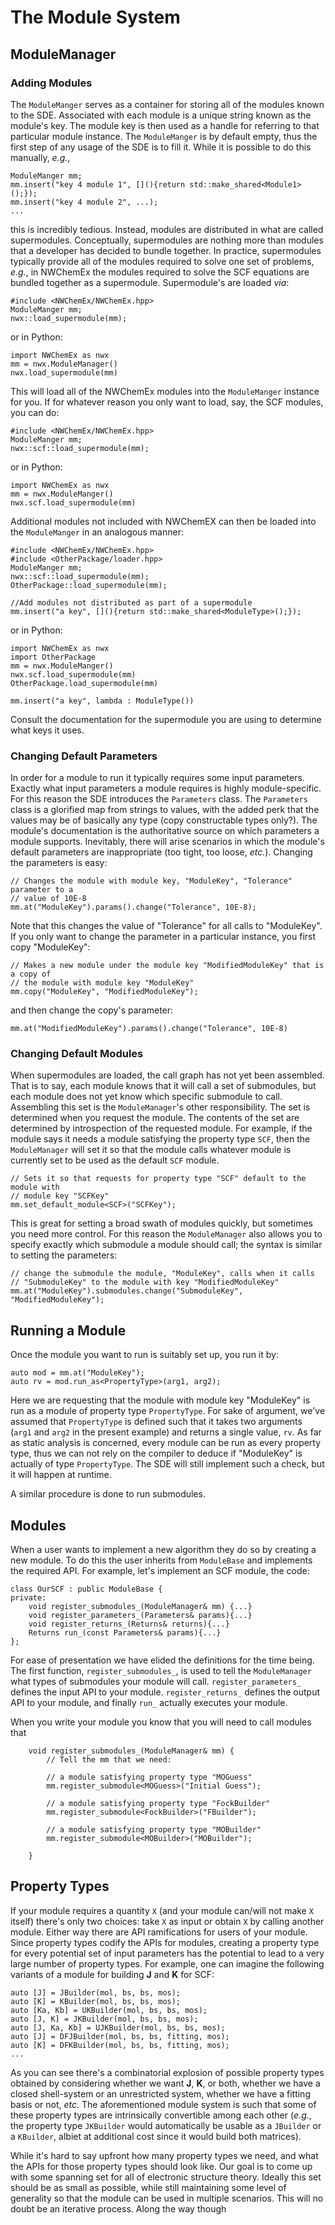 The Module System
=================

ModuleManager
-------------

### Adding Modules


The `ModuleManger` serves as a container for storing all of the modules known to
the SDE. Associated with each module is a unique string known as the module's
key. The module key is then used as a handle for referring to that particular
module instance. The `ModuleManger` is by default empty, thus the first step of
any usage of the SDE is to fill it. While it is possible to do this manually,
*e.g.*,

```
ModuleManger mm;
mm.insert("key 4 module 1", [](){return std::make_shared<Module1>();});
mm.insert("key 4 module 2", ...);
...
```

this is incredibly tedious. Instead, modules are distributed in what are called
supermodules. Conceptually, supermodules are nothing more than modules that a
developer has decided to bundle together. In practice, supermodules typically
provide all of the modules required to solve one set of problems, *e.g.*, in 
NWChemEx the modules required to solve the SCF equations are bundled together as
a supermodule. Supermodule's are loaded *via*:

```
#include <NWChemEx/NWChemEx.hpp>
ModuleManger mm;
nwx::load_supermodule(mm);
```

or in Python:

```
import NWChemEx as nwx
mm = nwx.ModuleManager()
nwx.load_supermodule(mm)
```

This will load all of the NWChemEx modules into the `ModuleManger` instance for
you. If for whatever reason you only want to load, say, the SCF modules, you
can do:

```
#include <NWChemEx/NWChemEx.hpp>
ModuleManger mm;
nwx::scf::load_supermodule(mm);
```

or in Python:

```
import NWChemEx as nwx
mm = nwx.ModuleManger()
nwx.scf.load_supermodule(mm)
```

Additional modules not included with NWChemEX can then be loaded into the
`ModuleManger` in an analogous manner:

```
#include <NWChemEx/NWChemEx.hpp>
#include <OtherPackage/loader.hpp>
ModuleManger mm;
nwx::scf::load_supermodule(mm);
OtherPackage::load_supermodule(mm);

//Add modules not distributed as part of a supermodule
mm.insert("a key", [](){return std::make_shared<ModuleType>();});
```

or in Python:

```
import NWChemEx as nwx
import OtherPackage
mm = nwx.ModuleManger()
nwx.scf.load_supermodule(mm)
OtherPackage.load_supermodule(mm)

mm.insert("a key", lambda : ModuleType())
```

Consult the documentation for the supermodule you are using to determine what
keys it uses.

### Changing Default Parameters

In order for a module to run it typically requires some input parameters. 
Exactly what input parameters a module requires is highly module-specific. For
this reason the SDE introduces the `Parameters` class. The `Parameters` class is
a glorified map from strings to values, with the added perk that the values may
be of basically any type (copy constructable types only?). The module's
documentation is the authoritative source on which parameters a module supports.
Inevitably, there will arise scenarios in which the module's default parameters
are inappropriate (too tight, too loose, *etc.*). Changing the parameters is
easy:

```
// Changes the module with module key, "ModuleKey", "Tolerance" parameter to a
// value of 10E-8
mm.at("ModuleKey").params().change("Tolerance", 10E-8);
``` 

Note that this changes the value of "Tolerance" for all calls to "ModuleKey". If
you only want to change the parameter in a particular instance, you first copy
"ModuleKey":

```
// Makes a new module under the module key "ModifiedModuleKey" that is a copy of
// the module with module key "ModuleKey"
mm.copy("ModuleKey", "ModifiedModuleKey");
```

and then change the copy's parameter:

```
mm.at("ModifiedModuleKey").params().change("Tolerance", 10E-8)
```

### Changing Default Modules

When supermodules are loaded, the call graph has not yet been assembled. That is
to say, each module knows that it will call a set of submodules, but  each 
module does not yet know which specific submodule to call. Assembling this set 
is the `ModuleManager`'s other responsibility. The set is determined when you
request the module. The contents of the set are determined by introspection of
the requested module. For example, if the module says it needs a module 
satisfying the property type `SCF`, then the `ModuleManager` will set it so 
that the module calls whatever module is currently set to be used as the 
default `SCF` module. 

```
// Sets it so that requests for property type "SCF" default to the module with
// module key "SCFKey"
mm.set_default_module<SCF>("SCFKey");
```

This is great for setting a broad swath of modules quickly, but sometimes you
need more control. For this reason the `ModuleManager` also allows you to 
specify exactly which submodule a module should call; the syntax is similar to
setting the parameters:

```
// change the submodule the module, "ModuleKey", calls when it calls 
// "SubmoduleKey" to the module with key "ModifiedModuleKey"
mm.at("ModuleKey").submodules.change("SubmoduleKey", "ModifiedModuleKey");
```

Running a Module
----------------

Once the module you want to run is suitably set up, you run it by:

```
auto mod = mm.at("ModuleKey");
auto rv = mod.run_as<PropertyType>(arg1, arg2);
```

Here we are requesting that the module with module key "ModuleKey" is run as a
module of property type `PropertyType`. For sake of argument, we've assumed that
`PropertyType` is defined such that it takes two arguments (`arg1` and `arg2` in
the present example) and returns a single value, `rv`. As far as static analysis
is concerned, every module can be run as every property type, thus we can not
rely on the compiler to deduce if "ModuleKey" is actually of type 
`PropertyType`. The SDE will still implement such a check, but it will happen at
runtime. 

A similar procedure is done to run submodules.

Modules
-------

When a user wants to implement a new algorithm they do so by creating a new
module. To do this the user inherits from `ModuleBase` and implements the 
required API. For example, let's implement an SCF module, the code:

```
class OurSCF : public ModuleBase {
private:
    void register_submodules_(ModuleManager& mm) {...}
    void register_parameters_(Parameters& params){...}
    void register_returns_(Returns& returns){...}
    Returns run_(const Parameters& params){...}
};
```

For ease of presentation we have elided the definitions for the time being. The
first function, `register_submodules_`, is used to tell the `ModuleManager`
what types of submodules your module will call. `register_parameters_` defines
the input API to your module. `register_returns_` defines the output API to
your module, and finally `run_` actually executes your module. 

When you write your module you know that you will need to call modules that

```
    void register_submodules_(ModuleManager& mm) {
        // Tell the mm that we need:
        
        // a module satisfying property type "MOGuess"
        mm.register_submodule<MOGuess>("Initial Guess");
        
        // a module satisfying property type "FockBuilder"
        mm.register_submodule<FockBuilder>("FBuilder");
    
        // a module satisfying property type "MOBuilder"
        mm.register_submodule<MOBuilder>("MOBuilder");
        
    }
```

Property Types
--------------

If your module requires a quantity `X` (and your module can/will not make `X` 
itself) there's only two choices: take `X` as input or obtain `X` by calling 
another module. Either way there are API ramifications for users of your module.
Since property types codify the APIs for modules, creating a property type for 
every potential set of input parameters has the potential to lead to a 
very large number of property types. For example, one can imagine the following 
variants of a module for building **J** and **K** for SCF:
 
 ```
auto [J] = JBuilder(mol, bs, bs, mos);
auto [K] = KBuilder(mol, bs, bs, mos);
auto [Ka, Kb] = UKBuilder(mol, bs, bs, mos); 
auto [J, K] = JKBuilder(mol, bs, bs, mos);
auto [J, Ka, Kb] = UJKBuilder(mol, bs, bs, mos);
auto [J] = DFJBuilder(mol, bs, bs, fitting, mos);
auto [K] = DFKBuilder(mol, bs, bs, fitting, mos);
...
```

As you can see there's a combinatorial explosion of possible property types
obtained by considering whether we want **J**, **K**, or both, whether we have a
closed shell-system or an unrestricted system, whether we have a fitting basis
or not, *etc.* The aforementioned module system is such that some of these
property types are intrinsically convertible among each other (*e.g.*, the
property type `JKBuilder` would automatically be usable as a `JBuilder` or a
`KBuilder`, albiet at additional cost since it would build both matrices).

While it's hard to say upfront how many property types we need, and what the
APIs for those property types should look like. Our goal is to come up with some
spanning set for all of electronic structure theory. Ideally this set should be
as small as possible, while still maintaining some level of generality so that
the module can be used in multiple scenarios. This will no doubt be an iterative
process. Along the way though 
